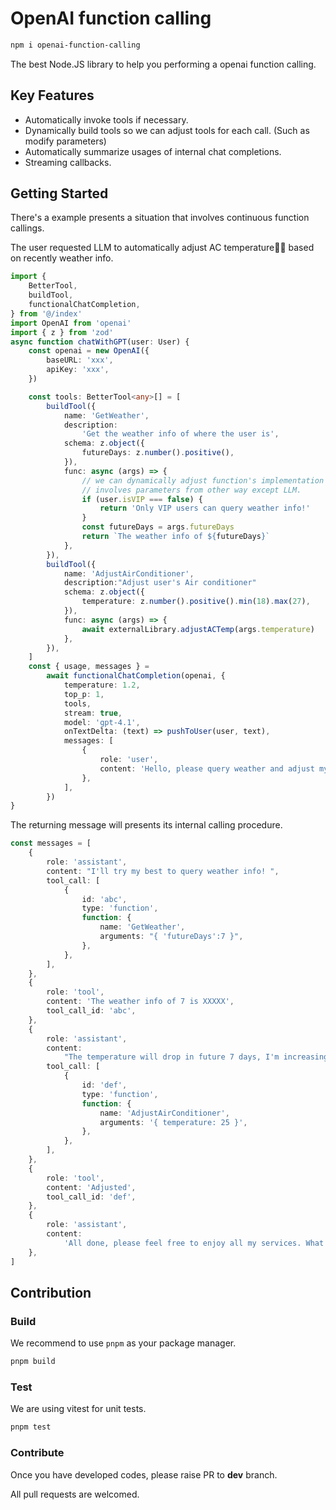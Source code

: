 # OpenAI function calling

```sh
npm i openai-function-calling
```

The best Node.JS library to help you performing a openai function calling.

## Key Features

- Automatically invoke tools if necessary.
- Dynamically build tools so we can adjust tools for each call. (Such as modify parameters)
- Automatically summarize usages of internal chat completions.
- Streaming callbacks.

## Getting Started

There's a example presents a situation that involves continuous function callings.

The user requested LLM to automatically adjust AC temperature🧊🔥 based on recently weather info.

```typescript
import {
    BetterTool,
    buildTool,
    functionalChatCompletion,
} from '@/index'
import OpenAI from 'openai'
import { z } from 'zod'
async function chatWithGPT(user: User) {
    const openai = new OpenAI({
        baseURL: 'xxx',
        apiKey: 'xxx',
    })

    const tools: BetterTool<any>[] = [
        buildTool({
            name: 'GetWeather',
            description:
                'Get the weather info of where the user is',
            schema: z.object({
                futureDays: z.number().positive(),
            }),
            func: async (args) => {
                // we can dynamically adjust function's implementation or
                // involves parameters from other way except LLM.
                if (user.isVIP === false) {
                    return 'Only VIP users can query weather info!'
                }
                const futureDays = args.futureDays
                return `The weather info of ${futureDays}`
            },
        }),
        buildTool({
            name: 'AdjustAirConditioner',
            description:"Adjust user's Air conditioner"
            schema: z.object({
                temperature: z.number().positive().min(18).max(27),
            }),
            func: async (args) => {
                await externalLibrary.adjustACTemp(args.temperature)
            },
        }),
    ]
    const { usage, messages } =
        await functionalChatCompletion(openai, {
            temperature: 1.2,
            top_p: 1,
            tools,
            stream: true,
            model: 'gpt-4.1',
            onTextDelta: (text) => pushToUser(user, text),
            messages: [
                {
                    role: 'user',
                    content: 'Hello, please query weather and adjust my AC!',
                },
            ],
        })
}
```

The returning message will presents its internal calling procedure.

```typescript
const messages = [
    {
        role: 'assistant',
        content: "I'll try my best to query weather info! ",
        tool_call: [
            {
                id: 'abc',
                type: 'function',
                function: {
                    name: 'GetWeather',
                    arguments: "{ 'futureDays':7 }",
                },
            },
        ],
    },
    {
        role: 'tool',
        content: 'The weather info of 7 is XXXXX',
        tool_call_id: 'abc',
    },
    {
        role: 'assistant',
        content:
            "The temperature will drop in future 7 days, I'm increasing your AC temperature.",
        tool_call: [
            {
                id: 'def',
                type: 'function',
                function: {
                    name: 'AdjustAirConditioner',
                    arguments: '{ temperature: 25 }',
                },
            },
        ],
    },
    {
        role: 'tool',
        content: 'Adjusted',
        tool_call_id: 'def',
    },
    {
        role: 'assistant',
        content:
            'All done, please feel free to enjoy all my services. What can I do for you next?',
    },
]
```

## Contribution

### Build

We recommend to use `pnpm` as your package manager.

```sh
pnpm build
```

### Test

We are using vitest for unit tests.

```sh
pnpm test
```

### Contribute

Once you have developed codes, please raise PR to **dev** branch.

All pull requests are welcomed.
